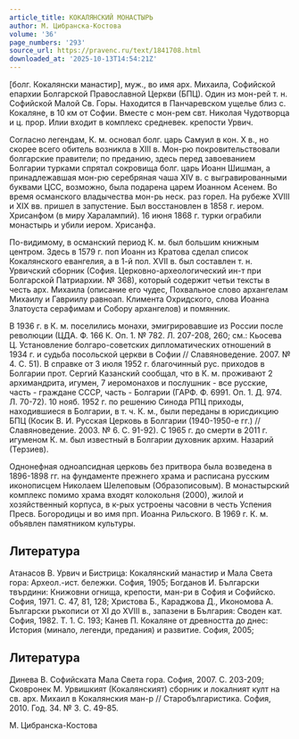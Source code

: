 ```yaml
---
article_title: КОКАЛЯНСКИЙ МОНАСТЫРЬ
author: М. Цибранска-Костова
volume: '36'
page_numbers: '293'
source_url: https://pravenc.ru/text/1841708.html
downloaded_at: '2025-10-13T14:54:21Z'
---
```


[болг. Кокалянски манастир], муж., во имя арх. Михаила, Софийской епархии Болгарской Православной Церкви (БПЦ). Один из мон-рей т. н. Софийской Малой Св. Горы. Находится в Панчаревском ущелье близ с. Кокаляне, в 10 км от Софии. Вместе с мон-рем свт. Николая Чудотворца и ц. прор. Илии входит в комплекс средневек. крепости Урвич.

Согласно легендам, К. м. основал болг. царь Самуил в кон. X в., но скорее всего обитель возникла в XIII в. Мон-рю покровительствовали болгарские правители; по преданию, здесь перед завоеванием Болгарии турками спрятал сокровища болг. царь Иоанн Шишман, а принадлежавшая мон-рю серебряная чаша XIV в. с выгравированными буквами ЦСС, возможно, была подарена царем Иоанном Асенем. Во время османского владычества мон-рь неск. раз горел. На рубеже XVIII и XIX вв. пришел в запустение. Был восстановлен в 1858 г. иером. Хрисанфом (в миру Харалампий). 16 июня 1868 г. турки ограбили монастырь и убили иером. Хрисанфа.

По-видимому, в османский период К. м. был большим книжным центром. Здесь в 1579 г. поп Иоанн из Кратова сделал список Кокалянского евангелия, а в 1-й пол. XVII в. был составлен т. н. Урвичский сборник (София. Церковно-археологический ин-т при Болгарской Патриархии. № 368), который содержит четьи тексты в честь арх. Михаила (описание его чудес, Похвальное слово архангелам Михаилу и Гавриилу равноап. Климента Охридского, слова Иоанна Златоуста серафимам и Собору архангелов) и помянник.

В 1936 г. в К. м. поселились монахи, эмигрировавшие из России после революции (ЦДА. Ф. 166 К. Оп. 1. № 782. Л. 207-208, 260; см.: Кьосева Ц. Установление болгаро-советских дипломатических отношений в 1934 г. и судьба посольской церкви в Софии // Славяноведение. 2007. № 4. С. 51). В справке от 3 июля 1952 г. благочинный рус. приходов в Болгарии прот. Сергий Казанский сообщал, что в К. м. проживают 2 архимандрита, игумен, 7 иеромонахов и послушник - все русские, часть - граждане СССР, часть - Болгарии (ГАРФ. Ф. 6991. Оп. 1. Д. 974. Л. 70-72). 10 нояб. 1952 г. по решению Синода РПЦ приходы, находившиеся в Болгарии, в т. ч. К. м., были переданы в юрисдикцию БПЦ (Косик В. И. Русская Церковь в Болгарии (1940-1950-е гг.) // Славяноведение. 2003. № 6. С. 91-92). С 1965 г. до смерти в 2011 г. игуменом К. м. был известный в Болгарии духовник архим. Назарий (Терзиев).

Однонефная одноапсидная церковь без притвора была возведена в 1896-1898 гг. на фундаменте прежнего храма и расписана русским иконописцем Николаем Шелеповым (Образописовым). В монастырский комплекс помимо храма входят колокольня (2000), жилой и хозяйственный корпуса, в к-рых устроены часовни в честь Успения Пресв. Богородицы и во имя прп. Иоанна Рильского. В 1969 г. К. м. объявлен памятником культуры.

## Литература

Атанасов В. Урвич и Бистрица: Кокалянский манастир и Мала Света гора: Археол.-ист. бележки. София, 1905; Богданов И. Български твърдини: Книжовни огнища, крепости, ман-ри в София и Софийско. София, 1971. С. 47, 81, 128; Христова Б., Караджова Д., Икономова А. Български ръкописи от XI до XVIII в., запазени в България: Своден кат. София, 1982. Т. 1. С. 193; Канев П. Кокаляне от древността до днес: История (минало, легенди, предания) и развитие. София, 2005;

## Литература

Динева В. Софийската Мала Света гора. София, 2007. С. 203-209; Сковронек М. Урвишкият (Кокалянският) сборник и локалният култ на св. арх. Михаил в Кокалянския ман-р // Старобългаристика. София, 2010. Год. 34. № 3. С. 49-85.

М. Цибранска-Костова
